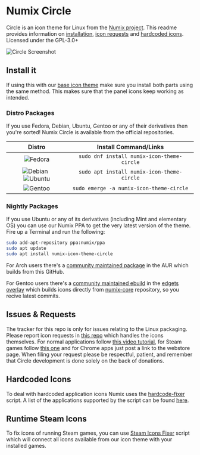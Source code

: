 # Numix Circle
Circle is an icon theme for Linux from the [Numix project](http://numixproject.org). This readme provides information on [installation](https://github.com/numixproject/numix-icon-theme-circle/#installation), [icon requests](https://github.com/numixproject/numix-icon-theme-circle/#icon-requests) and [hardcoded icons](https://github.com/numixproject/numix-icon-theme-circle/#hardcoded-icons). Licensed under the GPL-3.0+

![Circle Screenshot](https://user-images.githubusercontent.com/27789806/35548150-3019d536-0543-11e8-818e-a2fa73a4d6d0.png)

## Install it
If using this with our [base icon theme](https://github.com/numixproject/numix-icon-theme) make sure you install both parts using the same method. This makes sure that the panel icons keep working as intended.

### Distro Packages
If you use Fedora, Debian, Ubuntu, Gentoo or any of their derivatives then you're sorted! Numix Circle is available from the official repositories.

|Distro|Install Command/Links|
|:----:|:----:|
|![Fedora][Fedora]|`sudo dnf install numix-icon-theme-circle`|
|![Debian][Debian] &nbsp;![Ubuntu][Ubuntu]|`sudo apt install numix-icon-theme-circle`|
|![Gentoo][Gentoo]|`sudo emerge -a numix-icon-theme-circle`|

### Nightly Packages
If you use Ubuntu or any of its derivatives (including Mint and elementary OS) you can use our Numix PPA to get the very latest version of the theme. Fire up a Terminal and run the following:

```bash
sudo add-apt-repository ppa:numix/ppa
sudo apt update
sudo apt install numix-icon-theme-circle
```

For Arch users there's a [community maintained package](https://aur.archlinux.org/packages/numix-circle-icon-theme-git/) in the AUR which builds from this GitHub.

For Gentoo users there's a [community maintained ebuild](https://github.com/BlueManCZ/edgets/blob/master/x11-themes/numix-icon-theme/numix-icon-theme-9999.ebuild) in the [edgets overlay](https://github.com/BlueManCZ/edgets) which builds icons directly from [numix-core](https://github.com/numixproject/numix-core) repository, so you recive latest commits.

## Issues & Requests
The tracker for this repo is only for issues relating to the Linux packaging. Please report icon requests in [this repo](https://github.com/numixproject/circle-core/issues) which handles the icons themselves.
For normal applications follow [this video tutorial](https://plus.google.com/+NumixprojectOrg/posts/DkRmhFZuWez), for Steam games follow [this one](https://www.youtube.com/watch?v=BuUy4CzCoXc) and for Chrome apps just post a link to the webstore page. When filing your request please be respectful, patient, and remember that Circle development is done solely on the back of donations.

## Hardcoded Icons
To deal with hardcoded application icons Numix uses the [hardcode-fixer](https://github.com/Foggalong/hardcode-fixer) script. A list of the applications supported by the script can be found [here](https://github.com/Foggalong/hardcode-fixer/wiki/App-Support).

## Runtime Steam Icons
To fix icons of running Steam games, you can use [Steam Icons Fixer](https://github.com/BlueManCZ/SIF) script which will connect all icons available from our icon theme with your installed games.

[arch]: https://antergos.com/distro-logos/archlogo26x26.png "arch"
[fedora]: https://user-images.githubusercontent.com/17854950/86288769-c3351a00-bbea-11ea-908c-156c7bf0b778.png "Fedora"
[openSUSE]: https://antergos.com/distro-logos/Geeko-button-bling7.png "openSUSE"
[ubuntu]: https://user-images.githubusercontent.com/17854950/86288823-e069e880-bbea-11ea-9214-4764c5628f39.png "Ubuntu"
[debian]: https://user-images.githubusercontent.com/17854950/86288828-e4960600-bbea-11ea-9a46-4eb19621b3ae.png "Debian"
[gentoo]: https://user-images.githubusercontent.com/17854950/86288836-e790f680-bbea-11ea-8104-3aa429805d0e.png "Gentoo"
